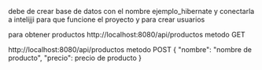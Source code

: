 debe de crear base de datos con el nombre      ejemplo_hibernate          y conectarla a intelijji para que funcione el proyecto
y para crear usuarios






para obtener productos
http://localhost:8080/api/productos     metodo GET

    
http://localhost:8080/api/productos        metodo POST
    {
        "nombre": "nombre de producto",
        "precio": precio de producto
    }
